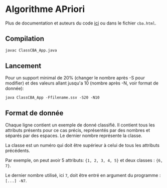 # Algorithme APriori

Plus de documentation et auteurs du code [ici](http://cgi.csc.liv.ac.uk/~frans/KDD/Software/CBA/cba.html) ou dans le fichier `cba.html`.

## Compilation

```sh
javac ClassCBA_App.java
```

## Lancement

Pour un support minimal de 20% (changer le nombre après -S pour modifier) et des valeurs allant jusqu'a 10 (nombre après -N, voir format de donnée):
```
java ClassCBA_App -Ffilename.ssv -S20 -N10
```

## Format de donnée
Chaque ligne contient un exemple de donné classifié. Il contient tous les attributs présents pour ce cas précis, représentés par des nombres et séparés par des espaces. Le dernier nombre représente la classe.

La classe est un numéro qui doit être supérieur à celui de tous les attributs précédents.

Par exemple, on peut avoir 5 attributs: `{1, 2, 3, 4, 5}` et deux classes : `{6, 7}`.

Le dernier nombre utilisé, ici `7`, doit être entré en argument du programme : `[...] -N7`.